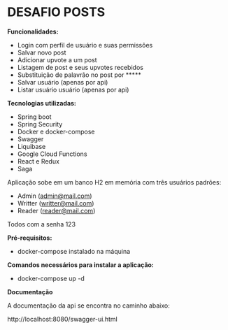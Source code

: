 # DESAFIO POSTS

**Funcionalidades:**

- Login com perfil de usuário e suas permissões
- Salvar novo post
- Adicionar upvote a um post
- Listagem de post e seus upvotes recebidos
- Substituição de palavrão no post por *****
- Salvar usuário (apenas por api)
- Listar usuário usuário (apenas por api)

**Tecnologias utilizadas:**

- Spring boot
- Spring Security
- Docker e docker-compose
- Swagger
- Liquibase
- Google Cloud Functions
- React e Redux
- Saga

Aplicação sobe em um banco H2 em memória com três usuários padrões:

- Admin (admin@mail.com)
- Writter (writter@mail.com)
- Reader (reader@mail.com)

Todos com a senha 123

**Pré-requisitos:**

- docker-compose instalado na máquina

**Comandos necessários para instalar a aplicação:**

- docker-compose up -d

**Documentação**

A documentação da api se encontra no caminho abaixo:

http://localhost:8080/swagger-ui.html